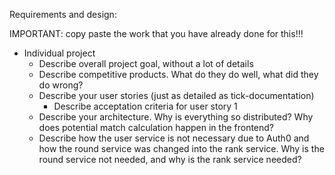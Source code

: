 Requirements and design:

IMPORTANT: copy paste the work that you have already done for this!!!

- Individual project
    - Describe overall project goal, without a lot of details
    - Describe competitive products. What do they do well, what did they do wrong?
    - Describe your user stories (just as detailed as tick-documentation)
        - Describe acceptation criteria for user story 1
    - Describe your architecture. Why is everything so distributed? Why does potential match calculation happen in the frontend?
    - Describe how the user service is not necessary due to Auth0 and how the round service was changed into the rank service. Why is the round service not needed, and why is the rank service needed?